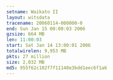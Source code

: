 ```yaml
---
setname: Waikato II
layout: witsdata
tracename: 20060114-000000-0
end: Sun Jan 15 00:00:03 2006
gzsize: 664 MB
len: 11:00:03
start: Sat Jan 14 13:00:01 2006
totalwirelen: 9,953 MB
pkts: 27 million
size: 2,032 MB
md5: 955f62c102f7f11140e3bdd1eec6f1a6
---
```

